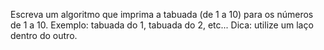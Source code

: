  Escreva um algoritmo que imprima a tabuada (de 1 a 10) para os números de 1 a 10.
 Exemplo: tabuada do 1, tabuada do 2, etc... Dica: utilize um laço dentro do outro.